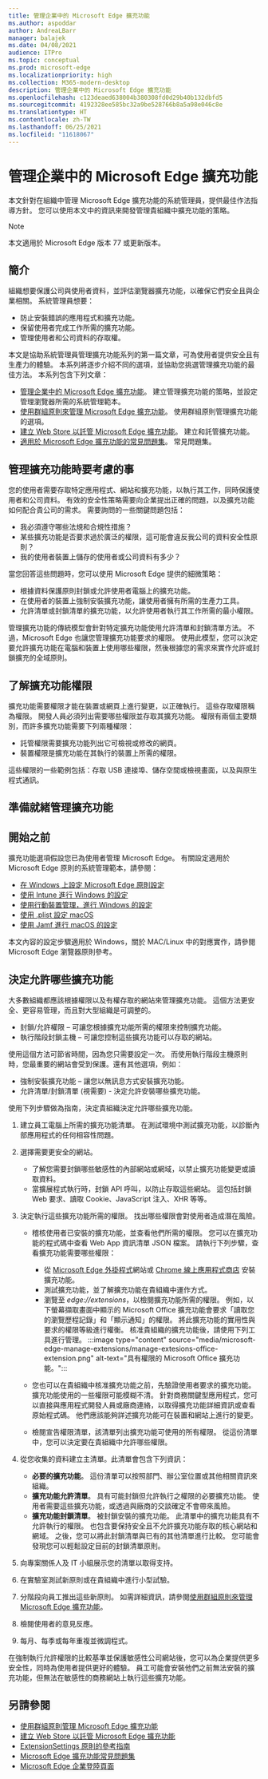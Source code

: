 ```yaml
---
title: 管理企業中的 Microsoft Edge 擴充功能
ms.author: aspoddar
author: AndreaLBarr
manager: balajek
ms.date: 04/08/2021
audience: ITPro
ms.topic: conceptual
ms.prod: microsoft-edge
ms.localizationpriority: high
ms.collection: M365-modern-desktop
description: 管理企業中的 Microsoft Edge 擴充功能
ms.openlocfilehash: c123deaed638004b380308fd0d29b40b132dbfd5
ms.sourcegitcommit: 4192328ee585bc32a9be528766b8a5a98e046c8e
ms.translationtype: HT
ms.contentlocale: zh-TW
ms.lasthandoff: 06/25/2021
ms.locfileid: "11618067"
---
```

# <a name="manage-microsoft-edge-extensions-in-the-enterprise"></a>管理企業中的 Microsoft Edge 擴充功能

本文針對在組織中管理 Microsoft Edge 擴充功能的系統管理員，提供最佳作法指導方針。 您可以使用本文中的資訊來開發管理貴組織中擴充功能的策略。

> [!NOTE]
> 本文適用於 Microsoft Edge 版本 77 或更新版本。

## <a name="introduction"></a>簡介

組織想要保護公司與使用者資料，並評估瀏覽器擴充功能，以確保它們安全且與企業相關。 系統管理員想要：

- 防止安裝錯誤的應用程式和擴充功能。
- 保留使用者完成工作所需的擴充功能。
- 管理使用者和公司資料的存取權。  

本文是協助系統管理員管理擴充功能系列的第一篇文章，可為使用者提供安全且有生產力的體驗。 本系列將逐步介紹不同的選項，並協助您挑選管理擴充功能的最佳方法。 本系列包含下列文章：

- [管理企業中的 Microsoft Edge 擴充功能](microsoft-edge-manage-extensions.md)。 建立管理擴充功能的策略，並設定管理瀏覽器所需的系統管理範本。
- [使用群組原則來管理 Microsoft Edge 擴充功能](microsoft-edge-manage-extensions-policies.md)。 使用群組原則管理擴充功能的選項。
- [建立 Web Store 以託管 Microsoft Edge 擴充功能](microsoft-edge-manage-extensions-webstore.md)。 建立和託管擴充功能。
- [適用於 Microsoft Edge 擴充功能的常見問題集](microsoft-edge-manage-extensions-faq.md)。 常見問題集。

## <a name="things-to-consider-when-managing-extensions"></a>管理擴充功能時要考慮的事

您的使用者需要存取特定應用程式、網站和擴充功能，以執行其工作，同時保護使用者和公司資料。 有效的安全性策略需要向企業提出正確的問題，以及擴充功能如何配合貴公司的需求。 需要詢問的一些關鍵問題包括：

- 我必須遵守哪些法規和合規性措施？
- 某些擴充功能是否要求過於廣泛的權限，這可能會違反我公司的資料安全性原則？
- 我的使用者裝置上儲存的使用者或公司資料有多少？

當您回答這些問題時，您可以使用 Microsoft Edge 提供的細微策略：

- 根據資料保護原則封鎖或允許使用者電腦上的擴充功能。
- 在使用者的裝置上強制安裝擴充功能，讓使用者擁有所需的生產力工具。
- 允許清單或封鎖清單的擴充功能，以允許使用者執行其工作所需的最小權限。

管理擴充功能的傳統模型會針對特定擴充功能使用允許清單和封鎖清單方法。 不過，Microsoft Edge 也讓您管理擴充功能要求的權限。 使用此模型，您可以決定要允許擴充功能在電腦和裝置上使用哪些權限，然後根據您的需求來實作允許或封鎖擴充的全域原則。  

## <a name="understand-extension-permissions"></a>了解擴充功能權限

擴充功能需要權限才能在裝置或網頁上進行變更，以正確執行。 這些存取權限稱為權限。 開發人員必須列出需要哪些權限並存取其擴充功能。 權限有兩個主要類別，而許多擴充功能需要下列兩種權限：

- 託管權限需要擴充功能列出它可檢視或修改的網頁。
- 裝置權限是擴充功能在其執行的裝置上所需的權限。

這些權限的一些範例包括：存取 USB 連接埠、儲存空間或檢視畫面，以及與原生程式通訊。  

## <a name="get-ready-to-manage-extensions"></a>準備就緒管理擴充功能

## <a name="before-you-begin"></a>開始之前

擴充功能選項假設您已為使用者管理 Microsoft Edge。 有關設定適用於 Microsoft Edge 原則的系統管理範本，請參閱：

-   [在 Windows 上設定 Microsoft Edge 原則設定](/DeployEdge/configure-microsoft-edge)
-   [使用 Intune 進行 Windows 的設定](/mem/intune/configuration/administrative-templates-configure-edge?bc=https%3a%2f%2fdocs.microsoft.com%2fDeployEdge%2fbreadcrumb%2ftoc.json&toc=https%3a%2f%2fdocs.microsoft.com%2fDeployEdge%2ftoc.json)
-   [使用行動裝置管理，進行 Windows 的設定](/deployedge/configure-edge-with-mdm)
-   [使用 .plist 設定 macOS](/deployedge/configure-microsoft-edge-on-mac)
-   [使用 Jamf 進行 macOS 的設定](/deployedge/configure-microsoft-edge-on-mac-jamf)

本文內容的設定步驟適用於 Windows，關於 MAC/Linux 中的對應實作，請參閱 Microsoft Edge 瀏覽器原則參考。

## <a name="decide-which-extensions-to-allow"></a>決定允許哪些擴充功能

大多數組織都應該根據權限以及有權存取的網站來管理擴充功能。 這個方法更安全、更容易管理，而且對大型組織是可調整的。  

- 封鎖/允許權限 – 可讓您根據擴充功能所需的權限來控制擴充功能。
- 執行階段封鎖主機 – 可讓您控制這些擴充功能可以存取的網站。

使用這個方法可節省時間，因為您只需要設定一次。 而使用執行階段主機原則時，您最重要的網站會受到保護。還有其他選項，例如：

-   強制安裝擴充功能 – 讓您以無訊息方式安裝擴充功能。
-   允許清單/封鎖清單 (視需要) - 決定允許安裝哪些擴充功能。

使用下列步驟做為指南，決定貴組織決定允許哪些擴充功能。

1. 建立員工電腦上所需的擴充功能清單。 在測試環境中測試擴充功能，以診斷內部應用程式的任何相容性問題。
2. 選擇需要更安全的網站。

   - 了解您需要封鎖哪些敏感性的內部網站或網域，以禁止擴充功能變更或讀取資料。  
   - 當擴展程式執行時，封鎖 API 呼叫，以防止存取這些網站。 這包括封鎖 Web 要求、讀取 Cookie、JavaScript 注入、XHR 等等。

3. 決定執行這些擴充功能所需的權限。 找出哪些權限會對使用者造成潛在風險。

   - 稽核使用者已安裝的擴充功能，並查看他們所需的權限。 您可以在擴充功能的程式碼中查看 Web App 資訊清單 JSON 檔案。 請執行下列步驟，查看擴充功能需要哪些權限：

     - 從 [Microsoft Edge 外掛程式](https://microsoftedge.microsoft.com/addons/)網站或 [Chrome 線上應用程式商店](https://chrome.google.com/webstore) 安裝擴充功能。
     - 測試擴充功能，並了解擴充功能在貴組織中運作方式。
     - 瀏覽至 *edge://extensions*，以檢閱擴充功能所需的權限。 例如，以下螢幕擷取畫面中顯示的 Microsoft Office 擴充功能會要求「讀取您的瀏覽歷程記錄」和「顯示通知」的權限。 將此擴充功能的實用性與要求的權限等級進行權衡。 核准貴組織的擴充功能後，請使用下列工具進行管理。
   :::image type="content" source="media/microsoft-edge-manage-extensions/manage-extesions-office-extension.png" alt-text="具有權限的 Microsoft Office 擴充功能。":::

   - 您也可以在貴組織中核准擴充功能之前，先驗證使用者要求的擴充功能。 擴充功能使用的一些權限可能模糊不清。 針對商務關鍵型應用程式，您可以直接與應用程式開發人員或廠商連絡，以取得擴充功能詳細資訊或查看原始程式碼。 他們應該能夠詳述擴充功能可在裝置和網站上進行的變更。
   - 檢閱宣告權限清單，該清單列出擴充功能可使用的所有權限。 從這份清單中，您可以決定要在貴組織中允許哪些權限。

4. 從您收集的資料建立主清單。此清單會包含下列資訊：

   - **必要的擴充功能**。 這份清單可以按照部門、辦公室位置或其他相關資訊來組織。
   - **擴充功能允許清單**。 具有可能封鎖但允許執行之權限的必要擴充功能。 使用者需要這些擴充功能，或透過與廠商的交談確定不會帶來風險。
   - **擴充功能封鎖清單**。 被封鎖安裝的擴充功能。 此清單中的擴充功能具有不允許執行的權限。 也包含要保持安全且不允許擴充功能存取的核心網站和網域。 之後，您可以將此封鎖清單與已有的其他清單進行比較。 您可能會發現您可以輕鬆設定目前的封鎖清單原則。

5. 向專案關係人及 IT 小組展示您的清單以取得支持。
6. 在實驗室測試新原則或在貴組織中進行小型試驗。
7. 分階段向員工推出這些新原則。 如需詳細資訊，請參閱[使用群組原則來管理 Microsoft Edge 擴充功能](microsoft-edge-manage-extensions-policies.md)。
8. 檢閱使用者的意見反應。
9. 每月、每季或每年重複並微調程式。

在強制執行允許權限的比較基準並保護敏感性公司網站後，您可以為企業提供更多安全性，同時為使用者提供更好的體驗。 員工可能會安裝他們之前無法安裝的擴充功能，但無法在敏感性的商務網站上執行這些擴充功能。  

## <a name="see-also"></a>另請參閱

- [使用群組原則管理 Microsoft Edge 擴充功能](microsoft-edge-manage-extensions-policies.md)
- [建立 Web Store 以託管 Microsoft Edge 擴充功能](microsoft-edge-manage-extensions-webstore.md)
- [ExtensionSettings 原則的參考指南](microsoft-edge-manage-extensions-ref-guide.md)
- [Microsoft Edge 擴充功能常見問題集](microsoft-edge-manage-extensions-faq.md)
- [Microsoft Edge 企業登陸頁面](https://aka.ms/EdgeEnterprise)